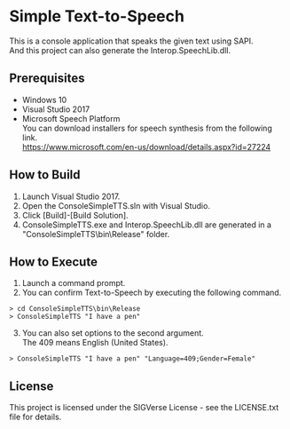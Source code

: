 # Simple Text-to-Speech

This is a console application that speaks the given text using SAPI.  
And this project can also generate the Interop.SpeechLib.dll.


## Prerequisites

- Windows 10
- Visual Studio 2017
- Microsoft Speech Platform  
    You can download installers for speech synthesis from the following link.  
    https://www.microsoft.com/en-us/download/details.aspx?id=27224

## How to Build

1. Launch Visual Studio 2017.
2. Open the ConsoleSimpleTTS.sln with Visual Studio.
3. Click [Build]-[Build Solution].
4. ConsoleSimpleTTS.exe and Interop.SpeechLib.dll are generated in a "ConsoleSimpleTTS\bin\Release" folder.

## How to Execute

1. Launch a command prompt.
2. You can confirm Text-to-Speech by executing the following command.  
```
> cd ConsoleSimpleTTS\bin\Release
> ConsoleSimpleTTS "I have a pen"
```
3. You can also set options to the second argument.  
The 409 means English (United States).  
```
> ConsoleSimpleTTS "I have a pen" "Language=409;Gender=Female"
```


## License

This project is licensed under the SIGVerse License - see the LICENSE.txt file for details.
